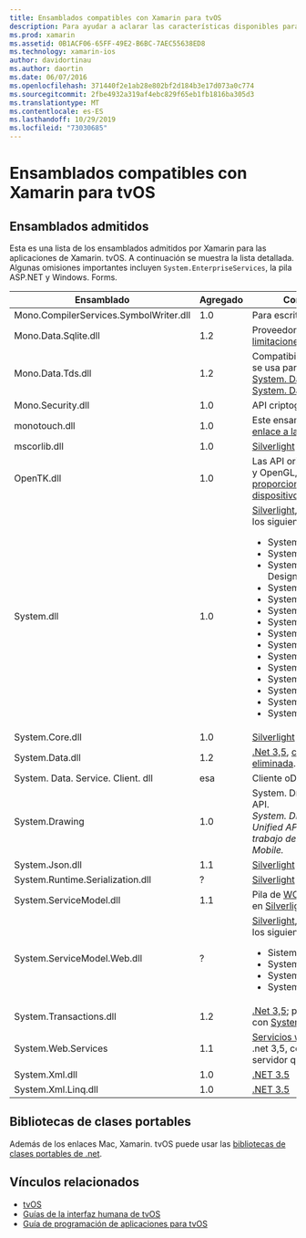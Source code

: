 ```yaml
---
title: Ensamblados compatibles con Xamarin para tvOS
description: Para ayudar a aclarar las características disponibles para las aplicaciones de tvOS, en este documento se proporciona una lista de ensamblados compatibles con Xamarin para el desarrollo de tvOS.
ms.prod: xamarin
ms.assetid: 0B1ACF06-65FF-49E2-B6BC-7AEC55638ED8
ms.technology: xamarin-ios
author: davidortinau
ms.author: daortin
ms.date: 06/07/2016
ms.openlocfilehash: 371440f2e1ab28e802bf2d184b3e17d073a0c774
ms.sourcegitcommit: 2fbe4932a319af4ebc829f65eb1fb1816ba305d3
ms.translationtype: MT
ms.contentlocale: es-ES
ms.lasthandoff: 10/29/2019
ms.locfileid: "73030685"
---
```

# <a name="assemblies-supported-by-xamarin-for-tvos"></a>Ensamblados compatibles con Xamarin para tvOS

## <a name="supported-assemblies"></a>Ensamblados admitidos

Esta es una lista de los ensamblados admitidos por Xamarin para las aplicaciones de Xamarin. tvOS. A continuación se muestra la lista detallada.  Algunas omisiones importantes incluyen `System.EnterpriseServices`, la pila ASP.NET y Windows. Forms.

|Ensamblado|Agregado|Compatibilidad de API|
|---|---|---|
|Mono.CompilerServices.SymbolWriter.dll|1.0|Para escritores de compiladores.|
|Mono.Data.Sqlite.dll|1.2|Proveedor ADO.NET para SQLite; vea [limitaciones](~/ios/data-cloud/system.data.md).|
|Mono.Data.Tds.dll|1.2|Compatibilidad con el protocolo TDS; se usa para la compatibilidad con [System. Data. SqlClient](xref:System.Data.SqlClient) dentro de [System. Data](~/ios/data-cloud/system.data.md).|
|Mono.Security.dll|1.0|API criptográficas.|
|monotouch.dll|1.0|Este ensamblado contiene el [ C# enlace a la API de CocoaTouch](https://docs.microsoft.com/dotnet/api/?view=xamarinios-10.8).|
|mscorlib.dll|1.0|[Silverlight](https://msdn.microsoft.com/library/cc838194(VS.95).aspx)|
|OpenTK.dll|1.0|Las API orientadas a objetos abiertos y OpenGL, [ampliadas para proporcionar compatibilidad con dispositivos iPhone](xref:OpenGLES).|
|System.dll|1.0|[Silverlight](https://msdn.microsoft.com/library/cc838194(VS.95).aspx), además de los tipos de los siguientes espacios de nombres: <ul><li>System.Collections.Specialized</li> <li>System.ComponentModel</li> <li>System. ComponentModel. Design</li> <li>System.Diagnostics</li> <li>System.IO.Compression</li> <li>System.Net</li> <li>System .net. cache</li> <li>System.Net.Mail</li> <li>System .net. MIME</li> <li>System.Net.NetworkInformation</li> <li>System.Net.Security</li> <li>System.Net.Sockets</li> <li>System.Security.Authentication</li> <li>System.Security.Cryptography</li> <li>System. Timers</li></ul>|
|System.Core.dll|1.0|[Silverlight](https://msdn.microsoft.com/library/cc838194(VS.95).aspx)|
|System.Data.dll|1.2|[.Net 3,5](https://msdn.microsoft.com/library/ms229335.aspx), [con alguna funcionalidad eliminada](~/ios/data-cloud/system.data.md).|
|System. Data. Service. Client. dll|esa|Cliente oData completo.|
|System.Drawing|1.0|System. Drawing API: solo Classic API.<br />_System. Drawing no se admite en el Unified API para los marcos de trabajo de Xamarin. Mac .NET 4,5 o Mobile._|
|System.Json.dll|1.1|[Silverlight](https://msdn.microsoft.com/library/cc838194(VS.95).aspx)|
|System.Runtime.Serialization.dll|?|[Silverlight](https://msdn.microsoft.com/library/cc838194(VS.95).aspx)|
|System.ServiceModel.dll|1.1|Pila de [WCF](https://docs.microsoft.com/xamarin/cross-platform/data-cloud/web-services/) tal como está presente en [Silverlight](https://msdn.microsoft.com/library/cc838194(VS.95).aspx)|
|System.ServiceModel.Web.dll|?|[Silverlight](https://msdn.microsoft.com/library/cc838194(VS.95).aspx), además de los tipos de los siguientes espacios de nombres: <ul><li>Sistema</li><li>System.ServiceModel.Channels</li><li>System.ServiceModel.Description</li><li>System.ServiceModel.Web</li></ul>|
|System.Transactions.dll|1.2|[.Net 3,5](https://msdn.microsoft.com/library/ms229335.aspx); parte de la compatibilidad con [System. Data](https://docs.microsoft.com/xamarin/ios/data-cloud/system.data) .|
|System.Web.Services|1.1|[Servicios web básicos](https://docs.microsoft.com/xamarin/cross-platform/data-cloud/web-services/) del perfil de .net 3,5, con las características de servidor quitadas.|
|System.Xml.dll|1.0|[.NET 3.5](https://msdn.microsoft.com/library/ms229335.aspx)|
|System.Xml.Linq.dll|1.0|[.NET 3.5](https://msdn.microsoft.com/library/ms229335.aspx)|

<a name="Summary" />

## <a name="portable-class-libraries"></a>Bibliotecas de clases portables

Además de los enlaces Mac, Xamarin. tvOS puede usar las [bibliotecas de clases portables de .net](~/cross-platform/app-fundamentals/pcl.md).

## <a name="related-links"></a>Vínculos relacionados

- [tvOS](https://developer.apple.com/tvos/)
- [Guías de la interfaz humana de tvOS](https://developer.apple.com/tvos/human-interface-guidelines/)
- [Guía de programación de aplicaciones para tvOS](https://developer.apple.com/library/prerelease/tvos/documentation/General/Conceptual/AppleTV_PG/)
